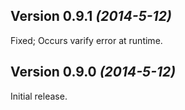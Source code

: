 Version 0.9.1 *(2014-5-12)*
----------------------------

Fixed; Occurs varify error at runtime.

Version 0.9.0 *(2014-5-12)*
----------------------------

Initial release.
